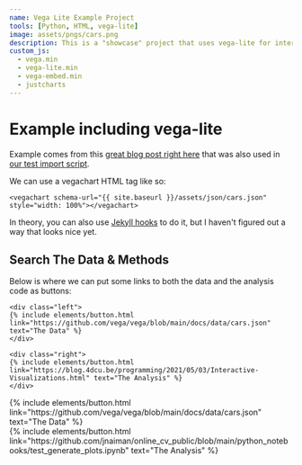 ```yaml
---
name: Vega Lite Example Project
tools: [Python, HTML, vega-lite]
image: assets/pngs/cars.png
description: This is a "showcase" project that uses vega-lite for interactive viz!
custom_js:
  - vega.min
  - vega-lite.min
  - vega-embed.min
  - justcharts
---
```



# Example including vega-lite

Example comes from this [great blog post right here](https://blog.4dcu.be/programming/2021/05/03/Interactive-Visualizations.html) that was also used in [our test import script](https://github.com/UIUC-iSchool-DataViz/is445_bcubcg_fall2022/blob/main/week01/test_imports_week01.ipynb).

We can use a vegachart HTML tag like so:

```
<vegachart schema-url="{{ site.baseurl }}/assets/json/cars.json" style="width: 100%"></vegachart>

```


<vegachart schema-url="{{ site.baseurl }}/assets/json/cars.json" style="width: 100%"></vegachart>

In theory, you can also use [Jekyll hooks](https://jekyllrb.com/docs/plugins/hooks/) to do it, but I haven't figured out a way that looks nice yet.


## Search The Data & Methods

Below is where we can put some links to both the data and the analysis code as buttons:

```
<div class="left">
{% include elements/button.html link="https://github.com/vega/vega/blob/main/docs/data/cars.json" text="The Data" %}
</div>

<div class="right">
{% include elements/button.html link="https://blog.4dcu.be/programming/2021/05/03/Interactive-Visualizations.html" text="The Analysis" %}
</div>
```

<!-- these are written in a combo of html and liquid --> 

<div class="left">
{% include elements/button.html link="https://github.com/vega/vega/blob/main/docs/data/cars.json" text="The Data" %}
</div>

<div class="right">
{% include elements/button.html link="https://github.com/jnaiman/online_cv_public/blob/main/python_notebooks/test_generate_plots.ipynb" text="The Analysis" %}
</div>

